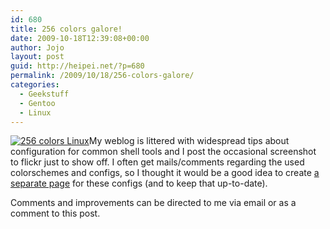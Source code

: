 ```yaml
---
id: 680
title: 256 colors galore!
date: 2009-10-18T12:39:08+00:00
author: Jojo
layout: post
guid: http://heipei.net/?p=680
permalink: /2009/10/18/256-colors-galore/
categories:
  - Geekstuff
  - Gentoo
  - Linux
---
```

[<img src="/weblog/256colors_page.png" alt="256 colors Linux" class="aligncenter" />](https://heipei.net/linux/)My weblog is littered with widespread tips about configuration for common shell tools and I post the occasional screenshot to flickr just to show off. I often get mails/comments regarding the used colorschemes and configs, so I thought it would be a good idea to create [a separate page](https://heipei.net/linux/) for these configs (and to keep that up-to-date).

Comments and improvements can be directed to me via email or as a comment to this post.